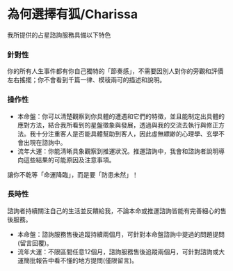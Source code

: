 為何選擇有狐/Charissa
=======================
我所提供的占星諮詢服務具備以下特色

### 針對性
你的所有人生事件都有你自己獨特的「節奏感」，不需要因別人對你的旁觀和評價左右搖擺；你不會看到千篇一律、模稜兩可的描述和說明。

### 操作性
- 本命盤：你可以清楚觀察到你具體的遭遇和它們的特徵，並且能制定出具體的應對方法，結合我所看到的星盤徵象與發展，透過與我的交流去執行與修正方法。我十分注重客人是否能具體幫助到客人，因此虛無縹緲的心理學、玄學不會出現在諮詢中。
- 流年大運：你能清晰具象觀察到推運狀況。推運諮詢中，我會和諮詢者說明導向這些結果的可能原因及注意事項。

讓你不乾等「命運降臨」，而是要「防患未然」！

### 長時性
諮詢者持續關注自己的生活並反饋給我，不論本命或推運諮詢皆能有完善細心的售後服務。

- 本命盤：諮詢服務售後追蹤持續兩個月，可針對本命盤諮詢中提過的問題提問(留言回覆)。
- 流年大運：不限區間任意12個月，諮詢服務售後追蹤兩個月，可針對諮詢或大運簡批報告中看不懂的地方提問(僅限留言)。
